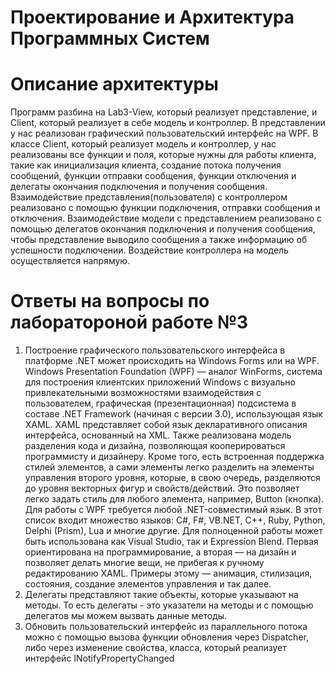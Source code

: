 # Проектирование и Архитектура Программных Систем
# Описание архитектуры
 Программ разбина на Lab3-View, который реализует представление, и Client, который реализует в себе модель и контроллер.
 В представлении у нас реализован графический пользовательский интерфейс на WPF.
 В классе Client, который реализует модель и контроллер, у нас реализованы все функции и поля, которые нужны для работы клиента, такие как инициализация клиента, создание потока получения сообщений, функции отправки сообщения, функции отключения и делегаты окончания подключения и получения сообщения.
 Взаимодействие представления(пользователя) с контроллером реализовано с помощью функции подключения, отправки сообщения и отключения.
 Взаимодействие модели с представлением реализовано с помощью делегатов окончания подключения и получения сообщения, чтобы представление выводило сообщения а также информацию об успешности подключении.
 Воздействие контроллера на модель осуществляется напрямую.
# Ответы на вопросы по лаборатороной работе №3
 1) Построение графического пользовательского интерфейса в платформе .NET может происходить на Windows Forms или на WPF. Windows Presentation Foundation (WPF) — аналог WinForms, система для построения клиентских приложений Windows с визуально привлекательными возможностями взаимодействия с пользователем, графическая (презентационная) подсистема в составе .NET Framework (начиная с версии 3.0), использующая язык XAML.
 XAML представляет собой язык декларативного описания интерфейса, основанный на XML. Также реализована модель разделения кода и дизайна, позволяющая кооперироваться программисту и дизайнеру. Кроме того, есть встроенная поддержка стилей элементов, а сами элементы легко разделить на элементы управления второго уровня, которые, в свою очередь, разделяются до уровня векторных фигур и свойств/действий. Это позволяет легко задать стиль для любого элемента, например, Button (кнопка). 
 Для работы с WPF требуется любой .NET-совместимый язык. В этот список входит множество языков: C#, F#, VB.NET, C++, Ruby, Python, Delphi (Prism), Lua и многие другие. Для полноценной работы может быть использована как Visual Studio, так и Expression Blend. Первая ориентирована на программирование, а вторая — на дизайн и позволяет делать многие вещи, не прибегая к ручному редактированию XAML. Примеры этому — анимация, стилизация, состояния, создание элементов управления и так далее. 
 2) Делегаты представляют такие объекты, которые указывают на методы. То есть делегаты - это указатели на методы и с помощью делегатов мы можем вызвать данные методы.
 3) Обновить пользовательский интерфейс из параллельного потока можно с помощью вызова функции обновления через Dispatcher, либо через изменение свойства, класса, который реализует интерфейс INotifyPropertyChanged